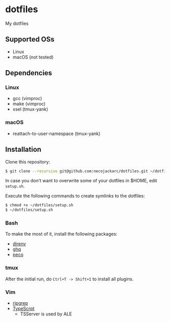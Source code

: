# dotfiles

My dotfiles

## Supported OSs

* Linux
* macOS (not tested)

## Dependencies

### Linux

* gcc (vimproc)
* make (vimproc)
* xsel (tmux-yank)

### macOS

* reattach-to-user-namespace (tmux-yank)

## Installation
Clone this repository:

```sh
$ git clone --recursive git@github.com:necojackarc/dotfiles.git ~/dotfiles
```

In case you don't want to overwrite some of your dotfiles in $HOME, edit `setup.sh`.

Execute the following commands to create symlinks to the dotfiles:

```sh
$ chmod +x ~/dotfiles/setup.sh
$ ~/dotfiles/setup.sh
```

### Bash
To make the most of it, install the following packages:

* [direnv](https://github.com/direnv/direnv)
* [ghq](https://github.com/motemen/ghq)
* [peco](https://github.com/peco/peco)

### tmux
After the initial run, do `Ctrl+T -> Shift+I` to install all plugins.

### Vim

* [ripgrep](https://github.com/BurntSushi/ripgrep)
* [TypeScrpt](https://github.com/Microsoft/TypeScript)
  * TSServer is used by ALE
